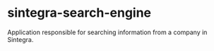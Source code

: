 # sintegra-search-engine
Application responsible for searching information from a company in Sintegra.

